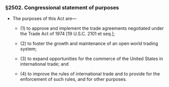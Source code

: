 ### §2502. Congressional statement of purposes
* The purposes of this Act are—

  * (1) to approve and implement the trade agreements negotiated under the Trade Act of 1974 [19 U.S.C. 2101 et seq.];

  * (2) to foster the growth and maintenance of an open world trading system;

  * (3) to expand opportunities for the commerce of the United States in international trade; and

  * (4) to improve the rules of international trade and to provide for the enforcement of such rules, and for other purposes.